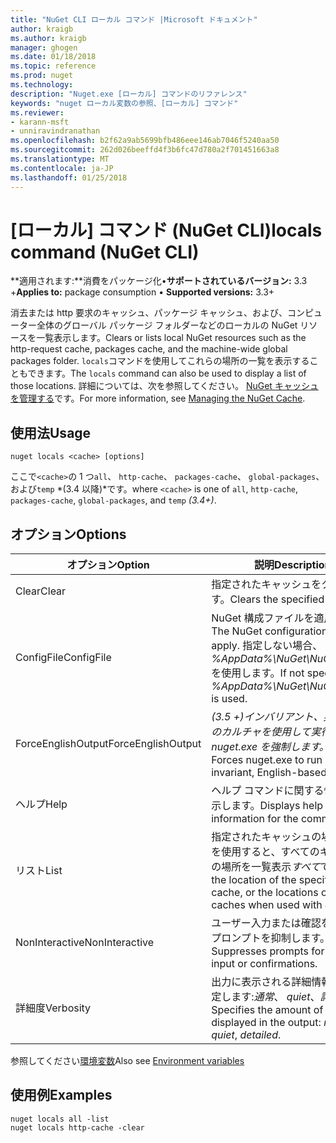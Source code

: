 ```yaml
---
title: "NuGet CLI ローカル コマンド |Microsoft ドキュメント"
author: kraigb
ms.author: kraigb
manager: ghogen
ms.date: 01/18/2018
ms.topic: reference
ms.prod: nuget
ms.technology: 
description: "Nuget.exe [ローカル] コマンドのリファレンス"
keywords: "nuget ローカル変数の参照、[ローカル] コマンド"
ms.reviewer:
- karann-msft
- unniravindranathan
ms.openlocfilehash: b2f62a9ab5699bfb486eee146ab7046f5240aa50
ms.sourcegitcommit: 262d026beeffd4f3b6fc47d780a2f701451663a8
ms.translationtype: MT
ms.contentlocale: ja-JP
ms.lasthandoff: 01/25/2018
---
```

# <a name="locals-command-nuget-cli"></a><span data-ttu-id="d95f2-104">[ローカル] コマンド (NuGet CLI)</span><span class="sxs-lookup"><span data-stu-id="d95f2-104">locals command (NuGet CLI)</span></span>

<span data-ttu-id="d95f2-105">**適用されます:**消費をパッケージ化&bullet;**サポートされているバージョン:** 3.3 +</span><span class="sxs-lookup"><span data-stu-id="d95f2-105">**Applies to:** package consumption &bullet; **Supported versions:** 3.3+</span></span>

<span data-ttu-id="d95f2-106">消去または http 要求のキャッシュ、パッケージ キャッシュ、および、コンピューター全体のグローバル パッケージ フォルダーなどのローカルの NuGet リソースを一覧表示します。</span><span class="sxs-lookup"><span data-stu-id="d95f2-106">Clears or lists local NuGet resources such as the http-request cache, packages cache, and the machine-wide global packages folder.</span></span> <span data-ttu-id="d95f2-107">`locals`コマンドを使用してこれらの場所の一覧を表示することもできます。</span><span class="sxs-lookup"><span data-stu-id="d95f2-107">The `locals` command can also be used to display a list of those locations.</span></span> <span data-ttu-id="d95f2-108">詳細については、次を参照してください。 [NuGet キャッシュを管理する](../consume-packages/managing-the-nuget-cache.md)です。</span><span class="sxs-lookup"><span data-stu-id="d95f2-108">For more information, see [Managing the NuGet Cache](../consume-packages/managing-the-nuget-cache.md).</span></span>

## <a name="usage"></a><span data-ttu-id="d95f2-109">使用法</span><span class="sxs-lookup"><span data-stu-id="d95f2-109">Usage</span></span>

```cli
nuget locals <cache> [options]
```

<span data-ttu-id="d95f2-110">ここで`<cache>`の 1 つ`all`、 `http-cache`、 `packages-cache`、 `global-packages`、および`temp` *(3.4 以降)*です。</span><span class="sxs-lookup"><span data-stu-id="d95f2-110">where `<cache>` is one of `all`, `http-cache`, `packages-cache`, `global-packages`, and `temp` *(3.4+)*.</span></span>

## <a name="options"></a><span data-ttu-id="d95f2-111">オプション</span><span class="sxs-lookup"><span data-stu-id="d95f2-111">Options</span></span>

| <span data-ttu-id="d95f2-112">オプション</span><span class="sxs-lookup"><span data-stu-id="d95f2-112">Option</span></span> | <span data-ttu-id="d95f2-113">説明</span><span class="sxs-lookup"><span data-stu-id="d95f2-113">Description</span></span> |
| --- | --- |
| <span data-ttu-id="d95f2-114">Clear</span><span class="sxs-lookup"><span data-stu-id="d95f2-114">Clear</span></span> | <span data-ttu-id="d95f2-115">指定されたキャッシュをクリアします。</span><span class="sxs-lookup"><span data-stu-id="d95f2-115">Clears the specified cache.</span></span> |
| <span data-ttu-id="d95f2-116">ConfigFile</span><span class="sxs-lookup"><span data-stu-id="d95f2-116">ConfigFile</span></span> | <span data-ttu-id="d95f2-117">NuGet 構成ファイルを適用します。</span><span class="sxs-lookup"><span data-stu-id="d95f2-117">The NuGet configuration file to apply.</span></span> <span data-ttu-id="d95f2-118">指定しない場合、 *%AppData%\NuGet\NuGet.Config*を使用します。</span><span class="sxs-lookup"><span data-stu-id="d95f2-118">If not specified, *%AppData%\NuGet\NuGet.Config* is used.</span></span> |
| <span data-ttu-id="d95f2-119">ForceEnglishOutput</span><span class="sxs-lookup"><span data-stu-id="d95f2-119">ForceEnglishOutput</span></span> | <span data-ttu-id="d95f2-120">*(3.5 +)*インバリアント、英語ベースのカルチャを使用して実行する nuget.exe を強制します。</span><span class="sxs-lookup"><span data-stu-id="d95f2-120">*(3.5+)* Forces nuget.exe to run using an invariant, English-based culture.</span></span> |
| <span data-ttu-id="d95f2-121">ヘルプ</span><span class="sxs-lookup"><span data-stu-id="d95f2-121">Help</span></span> | <span data-ttu-id="d95f2-122">ヘルプ コマンドに関する情報を表示します。</span><span class="sxs-lookup"><span data-stu-id="d95f2-122">Displays help information for the command.</span></span> |
| <span data-ttu-id="d95f2-123">リスト</span><span class="sxs-lookup"><span data-stu-id="d95f2-123">List</span></span> | <span data-ttu-id="d95f2-124">指定されたキャッシュの場所またはを使用すると、すべてのキャッシュの場所を一覧表示*すべて*です。</span><span class="sxs-lookup"><span data-stu-id="d95f2-124">Lists the location of the specified cache, or the locations of all caches when used with *all*.</span></span> |
| <span data-ttu-id="d95f2-125">NonInteractive</span><span class="sxs-lookup"><span data-stu-id="d95f2-125">NonInteractive</span></span> | <span data-ttu-id="d95f2-126">ユーザー入力または確認を要求するプロンプトを抑制します。</span><span class="sxs-lookup"><span data-stu-id="d95f2-126">Suppresses prompts for user input or confirmations.</span></span> |
| <span data-ttu-id="d95f2-127">詳細度</span><span class="sxs-lookup"><span data-stu-id="d95f2-127">Verbosity</span></span> | <span data-ttu-id="d95f2-128">出力に表示される詳細情報の量を指定します:*通常*、 *quiet*、*詳細*です。</span><span class="sxs-lookup"><span data-stu-id="d95f2-128">Specifies the amount of detail displayed in the output: *normal*, *quiet*, *detailed*.</span></span> |

<span data-ttu-id="d95f2-129">参照してください[環境変数](cli-ref-environment-variables.md)</span><span class="sxs-lookup"><span data-stu-id="d95f2-129">Also see [Environment variables](cli-ref-environment-variables.md)</span></span>

## <a name="examples"></a><span data-ttu-id="d95f2-130">使用例</span><span class="sxs-lookup"><span data-stu-id="d95f2-130">Examples</span></span>

```cli
nuget locals all -list
nuget locals http-cache -clear
```
